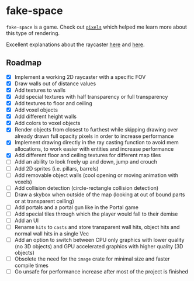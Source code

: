 # fake-space

`fake-space` is a game. Check out [`pixels`](https://github.com/parasyte/pixels) which helped me learn more about this type of rendering.

Excellent explanations about the raycaster [here](https://lodev.org/cgtutor/raycasting.html#The_Basic_Idea_) and [here](https://permadi.com/1996/05/ray-casting-tutorial-table-of-contents/).

## Roadmap

- [x] Implement a working 2D raycaster with a specific FOV 
- [x] Draw walls out of distance values
- [x] Add textures to walls
- [x] Add special textures with half transparency or full transparency
- [x] Add textures to floor and ceiling
- [x] Add voxel objects
- [x] Add different height walls
- [x] Add colors to voxel objects
- [x] Render objects from closest to furthest while skipping drawing over already drawn full opacity pixels in order to increase performance
- [x] Implement drawing directly in the ray casting function to avoid mem allocations, to work easier with entities and increase performance
- [x] Add different floor and ceiling textures for different map tiles
- [ ] Add an ability to look freely up and down, jump and crouch
- [ ] Add 2D sprites (i.e. pillars, barrels)
- [ ] Add removable object walls (cool opening or moving animation with voxels)
- [ ] Add collision detection (circle-rectangle collision detection)
- [ ] Draw a skybox when outside of the map (looking at out of bound parts or at transparent ceiling)
- [ ] Add portals and a portal gun like in the Portal game
- [ ] Add special tiles through which the player would fall to their demise
- [ ] Add an UI
- [ ] Rename `hits` to `casts` and store transparent wall hits, object hits and normal wall hits in a single Vec
- [ ] Add an option to switch between CPU only graphics with lower quality (no 3D objects) and GPU accelerated graphics with higher quality (3D objects)
- [ ] Obsolete the need for the `image` crate for minimal size and faster compile times
- [ ] Go unsafe for performance increase after most of the project is finished
